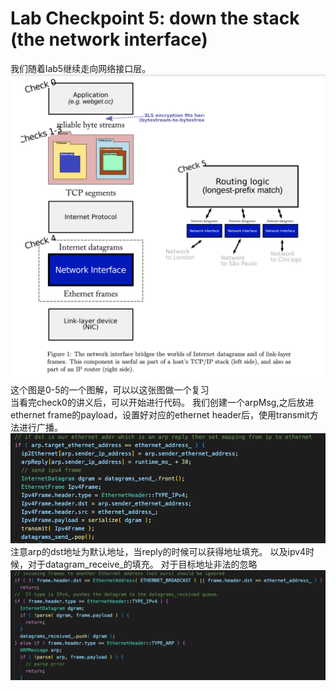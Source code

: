 # Lab Checkpoint 5: down the stack (the network interface)
我们随着lab5继续走向网络接口层。
![alt text](image-11.png)
这个图是0-5的一个图解，可以以这张图做一个复习<br>
当看完check0的讲义后，可以开始进行代码。
我们创建一个arpMsg,之后放进ethernet frame的payload，设置好对应的ethernet header后，使用transmit方法进行广播。
![alt text](image-13.png)
注意arp的dst地址为默认地址，当reply的时候可以获得地址填充。
以及ipv4时候，对于datagram_receive_的填充。
对于目标地址非法的忽略
![alt text](image-14.png)

